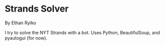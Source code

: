 # Strands Solver
By Ethan Rylko

I try to solve the NYT Strands with a bot. Uses Python, BeautifulSoup, and pyautogui (for now).